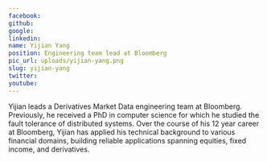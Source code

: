 ```yaml
---
facebook: 
github: 
google: 
linkedin: 
name: Yijian Yang
position: Engineering team lead at Bloomberg
pic_url: uploads/yijian-yang.png
slug: yijian-yang
twitter: 
youtube: 
---
```

<p>Yijian&nbsp;leads a Derivatives Market Data engineering team at Bloomberg. Previously, he received a PhD in computer science for which he studied the fault tolerance of distributed systems. Over the course of his 12 year career at Bloomberg, Yijian has applied his technical background to various financial domains, building reliable applications spanning equities, fixed income, and derivatives.</p>
